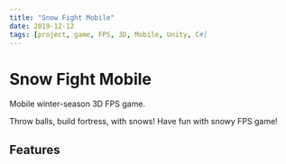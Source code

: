 ```yaml
---
title: "Snow Fight Mobile"
date: 2019-12-12
tags: [project, game, FPS, 3D, Mobile, Unity, C#]
---
```

# Snow Fight Mobile

Mobile winter-season 3D FPS game.

Throw balls, build fortress, with snows! Have fun with snowy FPS game!



## Features


